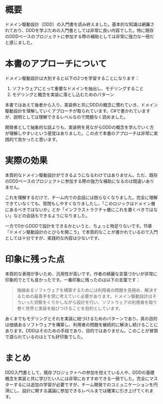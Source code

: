 # 概要

ドメイン駆動設計（DDD）の入門書を読み終えました。基本的な知識は網羅されており、DDDを学ぶための入門書としては非常に良い内容でした。特に既存のDDDベースのプロジェクトに参加する際の補助としては非常に強力な一冊だと感じました。

# 本書のアプローチについて

ドメイン駆動設計は大別すると以下の2つを学習することになります：

1. ソフトウェアにとって重要なドメインを抽出し、モデリングすること
2. モデリングと概念を実装に落とし込むためのパターン

本書ではあえて後者から入り、実装例と共にDDDの概念に慣れていき、ドメイン駆動設計を理解していくアプローチが取られています。C#で書かれていますが、説明としては理解できるレベルなので問題なく読めました。

開発者として抽象的な話よりも、実装例を見ながらDDDの概念を学んでいく方が理解しやすいという感覚はありました。この点で本書のアプローチは非常に実践的で良かったと思います。

# 実際の効果

本質的なドメイン駆動設計ができるようになるわけではありません。ただ、既存のDDDベースのプロジェクトに参加する際の強力な補助になるのは間違いありません。

これを理解するだけで、チーム内での会話には困らなくなりました。完全に理解できていなくても、質問もしやすくなりましたし、「このロジックはドメイン層にあるべきではないか」とか「インフラストラクチャ層にこれを置くべきではない」などの会話もできるようになりました。

一方で0からDDDで設計をできるかというと、ちょっと物足りないです。15章「ドメイン駆動設計のとびらを開こう」で本質的なことが書かれているので入門としては十分ですが、実践的な内容は少ないです。

# 印象に残った点

本質的な表現が多いため、汎用性が高いです。作者の綺麗な言葉づかいが非常に印象的でとても良かったです。一番印象に残ったのは以下の言葉です：

> 価値あるソフトウェアを構築するためには利用者の問題を見極め、解決するための最善手を常に考えていく必要があります。ドメイン駆動設計はそういった洞察をくりかしながら設計を行い、ソフトウェアの利用者を取り巻く世界と実装を結びつけることを目的としています。

あくまでもモデリングとそれを実装に紐づけるためのパターンであり、真の目的は価値あるソフトウェアを構築し、利用者の問題を継続的に解決し続けることにあります。DDDはそのための手段であり、目的ではありません。このことが冒頭で語られているのはとても好印象でした。

# まとめ

DDD入門書として、既存プロジェクトへの参加を控えている人や、DDDの基礎概念を実装と共に学びたい人には非常におすすめできる一冊でした。完全にマスターするには追加の学習が必要ですが、チーム開発でのコミュニケーションを円滑にし、設計に関する議論に参加できるレベルまでは確実に引き上げてくれます。